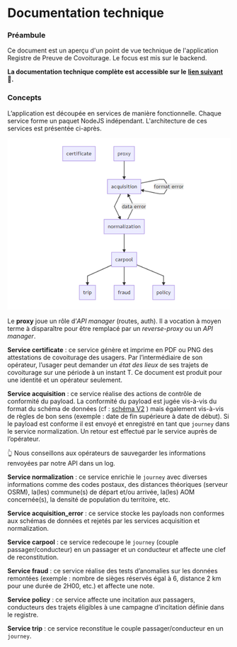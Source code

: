 # Documentation technique

### Préambule <a id="Pr&#xE9;ambule"></a>

Ce document est un aperçu d'un point de vue technique de l'application Registre de Preuve de Covoiturage. Le focus est mis sur le backend.

**La documentation technique complète est accessible sur le** [**lien suivant**](https://hackmd.io/kpSL0ULCSoKhT0r9l-bGHw) **📖.** 

### Concepts <a id="Concepts"></a>

L’application est découpée en services de manière fonctionnelle. Chaque service forme un paquet NodeJS indépendant. L'architecture de ces services est présentée ci-après.



![](.gitbook/assets/image%20%2817%29.png)

Le **proxy** joue un rôle d’_API manager_ \(routes, auth\).  Il a vocation à moyen terme à disparaître pour être remplacé par un _reverse-proxy_ ou un _API manager_.

**Service certificate** : ce service génère et imprime en PDF ou PNG des attestations de covoiturage des usagers. Par l’intermédiaire de son opérateur, l’usager peut demander un _état des lieux_ de ses trajets de covoiturage sur une période à un instant T. Ce document est produit pour une identité et un opérateur seulement.

**Service acquisition** : ce service réalise des actions de contrôle de conformité du payload. La conformité du payload est jugée vis-à-vis du format du schéma de données \(cf : [schéma V2](https://registre-preuve-de-covoiturage.gitbook.io/produit/api/schema-json-v2) \) mais également vis-à-vis de règles de bon sens \(exemple : date de fin supérieure à date de début\). Si le payload est conforme il est envoyé et enregistré en tant que `journey` dans le service normalization. Un retour est effectué par le service auprès de l’opérateur.

👆 Nous conseillons aux opérateurs de sauvegarder les informations renvoyées par notre API dans un log.

**Service normalization** : ce service enrichie le `journey` avec diverses informations comme des codes postaux, des distances théoriques \(serveur OSRM\), la\(les\) commune\(s\) de départ et/ou arrivée, la\(les\) AOM concernée\(s\), la densité de population du territoire, etc.

**Service acquisition\_error** : ce service stocke les payloads non conformes aux schémas de données et rejetés par les services acquisition et normalization.

**Service carpool** : ce service redecoupe le `journey` \(couple passager/conducteur\) en un passager et un conducteur et affecte une clef de reconstitution.

**Service fraud** : ce service réalise des tests d’anomalies sur les données remontées \(exemple : nombre de sièges réservés égal à 6, distance 2 km pour une durée de 2H00, etc.\) et affecte une note.

**Service policy** : ce service affecte une incitation aux passagers, conducteurs des trajets éligibles à une campagne d’incitation définie dans le registre.

**Service trip** : ce service reconstitue le couple passager/conducteur en un `journey`.

